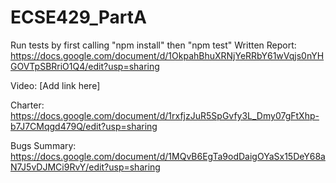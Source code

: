 # ECSE429_PartA

Run tests by first calling "npm install" then "npm test"
Written Report:
https://docs.google.com/document/d/1OkpahBhuXRNjYeRRbY61wVqjs0nYHGOVTpSBRriO1Q4/edit?usp=sharing

Video:
[Add link here]

Charter:
https://docs.google.com/document/d/1rxfjzJuR5SpGvfy3L_Dmy07gFtXhp-b7J7CMqgd479Q/edit?usp=sharing


Bugs Summary:
https://docs.google.com/document/d/1MQvB6EgTa9odDaigOYaSx15DeY68aN7J5vDJMCi9RvY/edit?usp=sharing